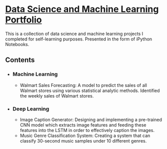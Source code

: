 # [Data Science and Machine Learning Portfolio](https://github.com/sogofunmi/data-science-and-machine-learning-portfolio/blob/master/Image%20Caption%20Generator.ipynb)

This is a collection of data science and machine learning projects I completed for self-learning purposes. Presented in the form of iPython Notebooks.
## Contents
  - ### Machine Learning
      - Walmart Sales Forecasting: A model to predict the sales of all Walmart stores using various statistical analytic methods. Identified the weekly sales of Walmart stores.
  - ### Deep Learning
      - Image Caption Generator: Designing and implementing a pre-trained CNN model which extracts image features and feeding these features into the LSTM in order to effectively caption the images.   
      - Music Genre Classification System: Creating a system that can classify 30-second music samples under 10 different genres. 
